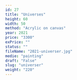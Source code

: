 ```yaml
---
id: 27
title: "Universes"
height: 60
width: 50
method: "Acrylic on canvas"
year: 2021
price: "3300"
exPrice: ""
status: ""
fileName: "2021-universer.jpg"
medie: "painting"
draft: "False"
slug: "universer"
weight: "220"
---
```

